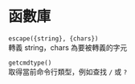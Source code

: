 # 函數庫

`escape({string}, {chars})`  
轉義 string，chars 為要被轉義的字元

`getcmdtype()`  
取得當前命令行類型，例如查找 `/` 或 `?`



